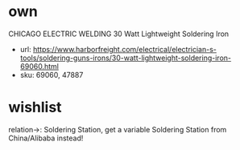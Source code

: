 # own
CHICAGO ELECTRIC WELDING 
30 Watt Lightweight Soldering Iron
- url: https://www.harborfreight.com/electrical/electrician-s-tools/soldering-guns-irons/30-watt-lightweight-soldering-iron-69060.html
- sku: 69060, 47887

# wishlist
relation->: Soldering Station, get a variable Soldering Station from China/Alibaba instead!
